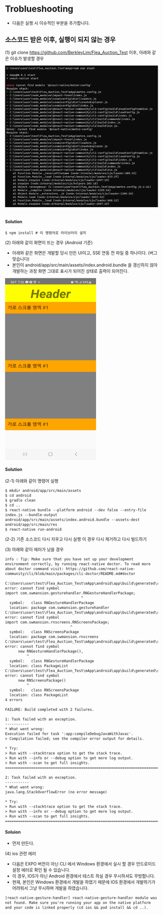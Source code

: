 # Troblueshooting
- 다음은 실행 시 이슈적인 부분을 추가합니다.

## 소스코드 받은 이후, 실행이 되지 않는 경우
(1) git clone https://github.com/BerkleyLim/Flea_Auction_Test 이후,
아래와 같은 이슈가 발생할 경우

![Alt text](image.png)
<br/><br/>

<h4>Solution</h4>

```
$ npm install # 이 명령어로 라이브러리 설치
```

(2) 아래와 같이 화면이 뜨는 경우 (Android 기준)
- 아래와 같은 화면은 개발할 당시 만든 UI이고, SSE 연동 전 파일 중 하나이다. (버그 맞습니다)
- 본인이 android/app/src/main/assets/index.android.bundle 을 갱신하지 않아 개발하는 과정 화면 그대로 표시가 되어진 상태로 출력이 되어진다. 

<img width='300px' height='600px' src='Screenshot_20231023_192630_mApp.jpg' alt="이상 화면 목록">

<h4>Solution</h4>

(2-1) 아래와 같이 명령어 실행

```
$ mkdir android/app/src/main/assets
$ cd android
$ gradle clean
$ cd ..
$ react-native bundle --platform android --dev false --entry-file index.js --bundle-output android/app/src/main/assets/index.android.bundle --assets-dest android/app/src/main/res
$ react-native run-android
```

(2-2) 기존 소스코드 다시 지우고 다시 실행
이 경우 다시 제거하고 다시 빌드하기


(3) 아래와 같이 에러가 났을 경우
```
info 💡 Tip: Make sure that you have set up your development environment correctly, by running react-native doctor. To read more about doctor command visit: https://github.com/react-native-community/cli/blob/main/packages/cli-doctor/README.md#doctor

C:\Users\user\test\Flea_Auction_Test\mApp\android\app\build\generated\rncli\src\main\java\com\facebook\react\PackageList.java:19: error: cannot find symbol
import com.swmansion.gesturehandler.RNGestureHandlerPackage;
                                   ^
  symbol:   class RNGestureHandlerPackage
  location: package com.swmansion.gesturehandler
C:\Users\user\test\Flea_Auction_Test\mApp\android\app\build\generated\rncli\src\main\java\com\facebook\react\PackageList.java:25: error: cannot find symbol
import com.swmansion.rnscreens.RNScreensPackage;
                              ^
  symbol:   class RNScreensPackage
  location: package com.swmansion.rnscreens
C:\Users\user\test\Flea_Auction_Test\mApp\android\app\build\generated\rncli\src\main\java\com\facebook\react\PackageList.java:73: error: cannot find symbol
      new RNGestureHandlerPackage(),
          ^
  symbol:   class RNGestureHandlerPackage
  location: class PackageList
C:\Users\user\test\Flea_Auction_Test\mApp\android\app\build\generated\rncli\src\main\java\com\facebook\react\PackageList.java:76: error: cannot find symbol
      new RNScreensPackage()
          ^
  symbol:   class RNScreensPackage
  location: class PackageList
4 errors

FAILURE: Build completed with 2 failures.

1: Task failed with an exception.
-----------
* What went wrong:
Execution failed for task ':app:compileDebugJavaWithJavac'.
> Compilation failed; see the compiler error output for details.

* Try:
> Run with --stacktrace option to get the stack trace.
> Run with --info or --debug option to get more log output.
> Run with --scan to get full insights.
==============================================================================

2: Task failed with an exception.
-----------
* What went wrong:
java.lang.StackOverflowError (no error message)

* Try:
> Run with --stacktrace option to get the stack trace.
> Run with --info or --debug option to get more log output.
> Run with --scan to get full insights.
==============================================================================
```


<h4>Soluion</h4>

- 먼저 만든다.

(4) ios 관련 에러

- 다음은 EXPO 버전이 아닌 CLI 에서 Windows 환경에서 실시 할 경우 안드로이드 설정 에러로 확인 될 수 있습니다.
- 이 경우, IOS가 아닌 Android 환경에서 테스트 하실 경우 무시하셔도 무방합니다.
- 현재, 본인은 Windows 환경에서 개발을 하였기 때문에 IOS 환경에서 개발하기가 어려워서 그냥 무시하며 개발을 하였습니다.

```
[react-native-gesture-handler] react-native-gesture-handler module was not found. Make sure you're running your app on the native platform and your code is linked properly (cd ios && pod install && cd ..).
```
